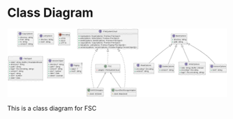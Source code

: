 # Class Diagram

<!--
@startuml
/'!theme sketchy-outline '/
skinparam handwritten true
interface IFileSystemCloud {
 +read(options: ReadOptions): Promise<FileObject>
 +write(options: WriteOption): Promise<FileObject>
 +delete(options: DeleteOptions): Promise<FileObject>
 +copy(options: CopyOptions): Promise<FileObject>
 +list(options: ListOptions): Promise<Paging<FileObject[]>>
 +versions(options: VersionOptions): Promise<Paging<VersionObject[]>>
}

interface BaseOptions {
 +directory: string
 +path: string
}

interface ReadOptions extends BaseOptions {
 +encoding?: Encoding
 +version?: string
}

interface DeleteOptions extends BaseOptions {
 +version?: string
}

interface CopyOptions {
 +directory: string
 +from: string
 +to: string
 +version?: string
}

interface WriteOptions extends BaseOptions {
 +data: string | Buffer | Stream
 +encoding?: Encoding
 +tags?: Record<string, string>
}

interface ListOptions {
 +directory: string
 +next?: string
}

interface VersionOptions extends BaseOptions {
 +next?: string
}

enum Encoding {
 +UTF8
 +ASCII
 +UTF16
}

interface FileObject {
 +data?: string | Buffer | ReadableStream
 +directory?: string
 +path?: string
 +tags?: Record<string, string>
 +version?: string
 +type?: string
 +size?: number
 +date?: Date
}

interface VersionObject {
 +directory?: string 
 +path?: string
 +version?: string
 +size?: number
 +date?: Date
 +latest?: boolean
}

interface Paging<T> {
 +data?: T
 +next?: string
}

class FSC implements IFileSystemCloud {
 -adapter: IFileSystemCloud
}

class AWSS3Adapter implements IFileSystemCloud {
 #client: S3Client
}

class AzureBlobStorageAdapter implements IFileSystemCloud {
 #client: BlobClient
}

FSC o-- AWSS3Adapter
FSC o-- AzureBlobStorageAdapter
@enduml
-->

![](CLASS-DIAGRAM.png)

This is a class diagram for FSC 